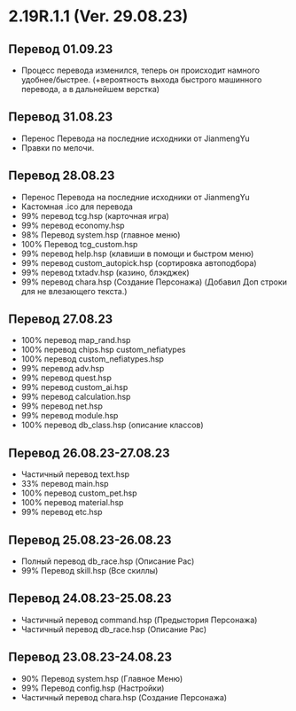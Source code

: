 # 2.19R.1.1 (Ver. 29.08.23)
## Перевод 01.09.23
- Процесс перевода изменился, теперь он происходит намного удобнее/быстрее. (+вероятность выхода быстрого машинного перевода, а в дальнейшем верстка)

## Перевод 31.08.23
- Перенос Перевода на последние исходники от JianmengYu
- Правки по мелочи.

## Перевод 28.08.23
- Перенос Перевода на последние исходники от JianmengYu
- Кастомная .ico для перевода
- 99% перевод tcg.hsp (карточная игра)
- 99% перевод economy.hsp
- 98% Перевод system.hsp (главное меню)
- 100% Перевод tcg_custom.hsp
- 99% перевод help.hsp (клавиши в помощи и быстром меню)
- 99% перевод custom_autopick.hsp (сортировка автоподбора)
- 99% перевод txtadv.hsp (казино, блэкджек)
- 99% перевод chara.hsp (Создание Персонажа) (Добавил Доп строки для не влезающего текста.)
  
## Перевод 27.08.23
- 100% перевод map_rand.hsp
- 100% перевод chips.hsp custom_nefiatypes
- 100% перевод custom_nefiatypes.hsp
- 99% перевод adv.hsp
- 99% перевод quest.hsp
- 99% перевод custom_ai.hsp
- 99% перевод calculation.hsp
- 99% перевод net.hsp
- 99% перевод module.hsp
- 100% перевод db_class.hsp (описание классов)

## Перевод 26.08.23-27.08.23
- Частичный перевод text.hsp
- 33% перевод main.hsp
- 100% перевод custom_pet.hsp
- 100% перевод material.hsp
- 99% перевод etc.hsp

## Перевод 25.08.23-26.08.23
- Полный перевод db_race.hsp (Описание Рас)
- 99% Перевод skill.hsp (Все скиллы)

## Перевод 24.08.23-25.08.23
- Частичный перевод command.hsp (Предыстория Персонажа)
- Частичный перевод db_race.hsp (Описание Рас)

## Перевод 23.08.23-24.08.23
- 90% Перевод system.hsp (Главное Меню)
- 99% Перевод config.hsp (Настройки)
- Частичный перевод chara.hsp (Создание Персонажа)
